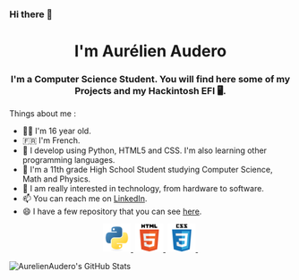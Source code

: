 ### Hi there 👋

<!--
**AurelienAudero/AurelienAudero** is a ✨ _special_ ✨ repository because its `README.md` (this file) appears on your GitHub profile.

Here are some ideas to get you started:

- 🔭 I’m currently working on ...
- 🌱 I’m currently learning ...
- 👯 I’m looking to collaborate on ...
- 🤔 I’m looking for help with ...
- 💬 Ask me about ...
- 📫 How to reach me: ...
- 😄 Pronouns: ...
- ⚡ Fun fact: ...
-->

<h1 align="center"> I'm Aurélien Audero </h1> 

<h3 align="center">I'm a Computer Science Student. You will find here some of my Projects and my Hackintosh EFI 🖥.</h3>

Things about me :
- 👨‍💻 I'm 16 year old.
- 🇫🇷 I'm French.
- 🤔 I develop using Python, HTML5 and CSS. I'm also learning other programming languages.
- 🔭 I'm a 11th grade High School Student studying Computer Science, Math and Physics.
- 📲 I am really interested in technology, from hardware to software.
- 📫 You can reach me on [LinkedIn](https://bit.ly/LinkedIn-AurelienAudero).
- 😄 I have a few repository that you can see [here](https://github.com/AurelienAudero?tab=repositories).

<p align="center">
<a href="https://www.python.org"><img src="https://raw.githubusercontent.com/devicons/devicon/master/icons/python/python-original.svg" height="50" title="python" alt="python"/>&nbsp;</a>
<a href="https://en.wikipedia.org/wiki/HTML"><img src="https://raw.githubusercontent.com/devicons/devicon/master/icons/html5/html5-original-wordmark.svg" height="50" title="html" alt="html"/>&nbsp;</a>
<a href="https://en.wikipedia.org/wiki/CSS"><img src="https://raw.githubusercontent.com/devicons/devicon/master/icons/css3/css3-original-wordmark.svg" height="50" title="css3" alt="css3"/>&nbsp;</a>
</p>

![AurelienAudero's GitHub Stats](https://github-readme-stats.vercel.app/api?username=AurelienAudero&show_icons=true&title_color=FFFFFF&include_all_commits=true&text_color=FFFFFF&icon_color=FFFFFF&bg_color=50,2BA1F4,31C4C5,3CEC99)
